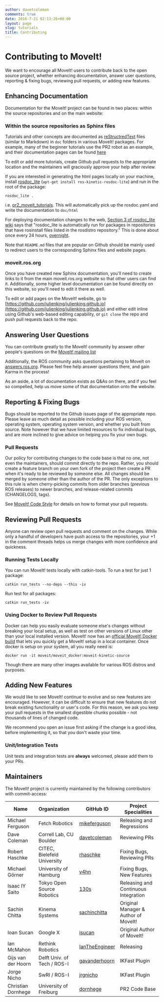 ```yaml
---
author: davetcoleman
comments: true
date: 2016-7-21 02:13:26+00:00
layout: page
slug: tutorials
title: Contributing
---
```


# Contributing to MoveIt!

We want to encourage all MoveIt! users to contribute back to the open source project, whether enhancing documentation, answer user questions, reporting & fixing bugs, reviewing pull requests, or adding new features.

## Enhancing Documentation

Documentation for the MoveIt! project can be found in two places: within the source repositories and on the main website:

### Within the source repositories as Sphinx files

Tutorials and other concepts are documented as [reStructredText](http://docutils.sourceforge.net/rst.html) files (similar to Markdown) in ``doc`` folders in various MoveIt! packages. For example, many of the beginner tutorials use the PR2 robot as an example, and their documentation pages can be found [here](https://github.com/ros-planning/moveit_pr2/tree/indigo-devel/pr2_moveit_tutorials/planning/src/doc)

To edit or add more tutorials, create Github pull requests to the appropriate location and the maintainers will graciously approve your help after review.

If you are interested in generating the html pages locally on your machine, install [rosdoc_lite](http://wiki.ros.org/rosdoc_lite) (``apt-get install ros-kinetic-rosdoc-lite``) and run in the root of the package:

    rosdoc_lite .

i.e. [pr2_moveit_tutorials](https://github.com/ros-planning/moveit_pr2/tree/indigo-devel/pr2_moveit_tutorials). This will automatically pick up the rosdoc.yaml and write the documentation to ``doc/html``

For deploying documentation changes to the web, [Section 3 of rosdoc_lite wiki](http://wiki.ros.org/rosdoc_lite) says that "rosdoc_lite is automatically run for packages in repositories that have rosinstall files listed in the rosdistro repository." This is done about once every 24 hours, [overnight](http://wiki.ros.org/rosdistro/Tutorials/Indexing%20Your%20ROS%20Repository%20for%20Documentation%20Generation).

Note that ``README.md`` files that are popular on Github should be mainly used to redirect users to the corresponding Sphinx files and website pages.

### moveit.ros.org

Once you have created new Sphinx documentation, you'll need to create links to it from the main moveit.ros.org website so that other users can find it. Additionally, some higher level documentation can be found directly on this website, so you'll need to edit it there as well.

To edit or add pages on the MoveIt! website, go to [https://github.com/julienking/julienking.github.io](https://github.com/julienking/julienking.github.io) and either edit inline using Github's web-based editing capability, or ``git clone`` the repo and push pull requests back to the repo.

## Answering User Questions

You can contribute greatly to the MoveIt! community by answer other people's questions on the [MoveIt! mailing list](https://groups.google.com/forum/#!forum/moveit-users)

Additionally, the ROS community asks questions pertaining to MoveIt on [answers.ros.org](http://answers.ros.org/questions/scope:all/sort:activity-desc/tags:moveit/page:1/). Please feel free help answer questions there, and gain Karma in the process!

As an aside, a lot of documentation exists as Q&As on there, and if you feel so compelled, help us move some of that documentation onto the website.

## Reporting & Fixing Bugs

Bugs should be reported to the Github issues page of the appropriate repo. Please leave as much detail as possible including your ROS version, operating system, operating system version, and whether you built from source. Note however that we have limited resources to fix individual bugs, and are more inclined to give advice on helping you fix your own bugs.

### Pull Requests

Our policy for contributing changes to the code base is that no one, not even the maintainers, should commit directly to the repo. Rather, you should create a feature branch on your own fork of the project then create a PR when it's ready to be reviewed by someone else. All changes should be merged by someone other than the author of the PR. The only exceptions to this rule is when cherry-picking commits from older branches (previous ROS releases) to newer branches, and release-related commits (CHANGELOGS, tags).

See [MoveIt! Code Style](code.html) for details on how to format your pull requests.

## Reviewing Pull Requests

Anyone can review open pull requests and comment on the changes. While only a handful of developers have push access to the repositories, your +1 in the comment threads helps us merge changes with more confidence and quickness.

### Running Tests Locally

You can run MoveIt! tests locally with catkin-tools. To run a test for just 1 package:

    catkin run_tests --no-deps --this -iv

Run test for all packages:

    catkin run_tests -iv

### Using Docker to Review Pull Requests

Docker can help you easily evaluate someone else's changes without breaking your local setup, as well as test on other versions of Linux other than your local installed version. MoveIt! now has an [official MoveIt! Docker build](https://hub.docker.com/r/davetcoleman/moveit_docker/) that lets you quickly get a MoveIt! setup in a local container. Once docker is setup on your system, all you really need is:

    docker run -it moveit/moveit_docker:moveit-kinetic-source

Though there are many other images available for various ROS distros and purposes.

## Adding New Features

We would like to see MoveIt! continue to evolve and so new features are encouraged. However, it can be difficult to ensure that new features do not break existing functionality or user's code. For this reason, we ask you keep your pull requests in the smallest digestible chunks possible - not thousands of lines of changed code.

We recommend you open an issue first asking if the change is a good idea, before implementing it, so that you don't waste your time.

### Unit/Integration Tests

Unit tests and integration tests are **always** welcomed, please add them to your PRs.

## Maintainers

The MoveIt! project is currently maintained by the following contributors with commit-access:

Name | Organization | GitHub ID | Project Specialities
------------ |:------------- |-------------|-------------|
Michael Ferguson | Fetch Robotics | [mikeferguson](https://github.com/mikeferguson) | Releasing and Regressions
Dave Coleman | Correll Lab, CU Boulder | [davetcoleman](https://github.com/davetcoleman) | Reviewing PRs
Robert Haschke | CITEC, Bielefeld University | [rhaschke](https://github.com/rhaschke) | Fixing Bugs, Reviewing PRs
Michael Görner | University of Hamburg | [v4hn](https://github.com/v4hn) | Fixing Bugs, New Features
Isaac IY Saito | Tokyo Open Source Robotics | [130s](https://github.com/130s) | Releasing and Continuous Integration
Sachin Chitta | Kinema Systems | [sachinchitta](https://github.com/sachinchitta) | Original Manager & Author of MoveIt!
Ioan Sucan | Google X | [isucan](https://github.com/isucan) | Original Author of MoveIt!
Ian McMahon | Rethink Robotics | [IanTheEngineer](https://github.com/IanTheEngineer) | Releasing
Gijs van der Hoorn | Delft Univ. of Tech / ROS-I | [gavanderhoorn](https://github.com/gavanderhoorn) | IKFast Plugin
Jorge Nicho | SwRI / ROS-I | [jrgnicho](https://github.com/jrgnicho) | IKFast Plugin
Christian Dornhege | University of Freiburg | [dornhege](https://github.com/dornhege) | PR2 Code Base
